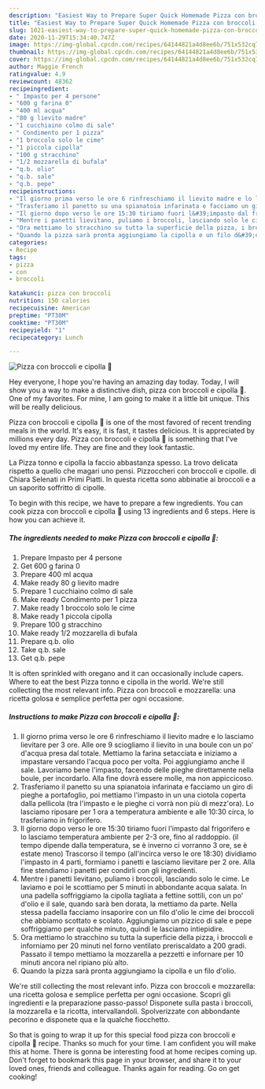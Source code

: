 ```yaml
---
description: "Easiest Way to Prepare Super Quick Homemade Pizza con broccoli e cipolla 🌷"
title: "Easiest Way to Prepare Super Quick Homemade Pizza con broccoli e cipolla 🌷"
slug: 1021-easiest-way-to-prepare-super-quick-homemade-pizza-con-broccoli-e-cipolla
date: 2020-11-29T15:34:40.747Z
image: https://img-global.cpcdn.com/recipes/64144821a4d8ee6b/751x532cq70/pizza-con-broccoli-e-cipolla-🌷-recipe-main-photo.jpg
thumbnail: https://img-global.cpcdn.com/recipes/64144821a4d8ee6b/751x532cq70/pizza-con-broccoli-e-cipolla-🌷-recipe-main-photo.jpg
cover: https://img-global.cpcdn.com/recipes/64144821a4d8ee6b/751x532cq70/pizza-con-broccoli-e-cipolla-🌷-recipe-main-photo.jpg
author: Maggie French
ratingvalue: 4.9
reviewcount: 48362
recipeingredient:
- " Impasto per 4 persone"
- "600 g farina 0"
- "400 ml acqua"
- "80 g lievito madre"
- "1 cucchiaino colmo di sale"
- " Condimento per 1 pizza"
- "1 broccolo solo le cime"
- "1 piccola cipolla"
- "100 g stracchino"
- "1/2 mozzarella di bufala"
- "q.b. olio"
- "q.b. sale"
- "q.b. pepe"
recipeinstructions:
- "Il giorno prima verso le ore 6 rinfreschiamo il lievito madre e lo lasciamo lievitare per 3 ore. Alle ore 9 sciogliamo il lievito in una boule con un po&#39; d&#39;acqua presa dal totale. Mettiamo la farina setacciata e iniziamo a impastare versando l&#39;acqua poco per volta. Poi aggiungiamo anche il sale. Lavoriamo bene l&#39;impasto, facendo delle pieghe direttamente nella boule, per incordarlo. Alla fine dovrà essere molle, ma non appiccicoso."
- "Trasferiamo il panetto su una spianatoia infarinata e facciamo un giro di pieghe a portafoglio, poi mettiamo l&#39;impasto in un una ciotola coperta dalla pellicola (tra l&#39;impasto e le pieghe ci vorrà non più di mezz&#39;ora). Lo lasciamo riposare per 1 ora a temperatura ambiente e alle 10:30 circa, lo trasferiamo in frigorifero."
- "Il giorno dopo verso le ore 15:30 tiriamo fuori l&#39;impasto dal frigorifero e lo lasciamo temperatura ambiente per 2-3 ore, fino al raddoppio. (il tempo dipende dalla temperatura, se è inverno ci vorranno 3 ore, se è estate meno) Trascorso il tempo (all&#39;incirca verso le ore 18:30) dividiamo l&#39;impasto in 4 parti, formiamo i panetti e lasciamo lievitare per 2 ore. Alla fine stendiamo i panetti per condirli con gli ingredienti."
- "Mentre i panetti lievitano, puliamo i broccoli, lasciando solo le cime. Le laviamo e poi le scottiamo per 5 minuti in abbondante acqua salata. In una padella soffriggiamo la cipolla tagliata a fettine sottili, con un po&#39; d&#39;olio e il sale, quando sarà ben dorata, la mettiamo da parte. Nella stessa padella facciamo insaporire con un filo d&#39;olio le cime dei broccoli che abbiamo scottato e scolato. Aggiungiamo un pizzico di sale e pepe soffriggiamo per qualche minuto, quindi le lasciamo intiepidire."
- "Ora mettiamo lo stracchino su tutta la superficie della pizza, i broccoli e inforniamo per 20 minuti nel forno ventilato preriscaldato a 200 gradi. Passato il tempo mettiamo la mozzarella a pezzetti e infornare per 10 minuti ancora nel ripiano più alto."
- "Quando la pizza sarà pronta aggiungiamo la cipolla e un filo d&#39;olio."
categories:
- Recipe
tags:
- pizza
- con
- broccoli

katakunci: pizza con broccoli 
nutrition: 150 calories
recipecuisine: American
preptime: "PT30M"
cooktime: "PT30M"
recipeyield: "1"
recipecategory: Lunch

---
```



![Pizza con broccoli e cipolla 🌷](https://img-global.cpcdn.com/recipes/64144821a4d8ee6b/751x532cq70/pizza-con-broccoli-e-cipolla-🌷-recipe-main-photo.jpg)

Hey everyone, I hope you're having an amazing day today. Today, I will show you a way to make a distinctive dish, pizza con broccoli e cipolla 🌷. One of my favorites. For mine, I am going to make it a little bit unique. This will be really delicious.

Pizza con broccoli e cipolla 🌷 is one of the most favored of recent trending meals in the world. It's easy, it is fast, it tastes delicious. It is appreciated by millions every day. Pizza con broccoli e cipolla 🌷 is something that I've loved my entire life. They are fine and they look fantastic.

La Pizza tonno e cipolla la faccio abbastanza spesso. La trovo delicata rispetto a quello che magari uno pensi. Pizzoccheri con broccoli e cipolle. di Chiara Selenati in Primi Piatti. In questa ricetta sono abbinatie ai broccoli e a un saporito soffritto di cipolle.


To begin with this recipe, we have to prepare a few ingredients. You can cook pizza con broccoli e cipolla 🌷 using 13 ingredients and 6 steps. Here is how you can achieve it.

<!--inarticleads1-->

##### The ingredients needed to make Pizza con broccoli e cipolla 🌷:

1. Prepare  Impasto per 4 persone
1. Get 600 g farina 0
1. Prepare 400 ml acqua
1. Make ready 80 g lievito madre
1. Prepare 1 cucchiaino colmo di sale
1. Make ready  Condimento per 1 pizza
1. Make ready 1 broccolo solo le cime
1. Make ready 1 piccola cipolla
1. Prepare 100 g stracchino
1. Make ready 1/2 mozzarella di bufala
1. Prepare q.b. olio
1. Take q.b. sale
1. Get q.b. pepe


It is often sprinkled with oregano and it can occasionally include capers. Where to eat the best Pizza tonno e cipolla in the world. We&#39;re still collecting the most relevant info. Pizza con broccoli e mozzarella: una ricetta golosa e semplice perfetta per ogni occasione. 

<!--inarticleads2-->

##### Instructions to make Pizza con broccoli e cipolla 🌷:

1. Il giorno prima verso le ore 6 rinfreschiamo il lievito madre e lo lasciamo lievitare per 3 ore. Alle ore 9 sciogliamo il lievito in una boule con un po&#39; d&#39;acqua presa dal totale. Mettiamo la farina setacciata e iniziamo a impastare versando l&#39;acqua poco per volta. Poi aggiungiamo anche il sale. Lavoriamo bene l&#39;impasto, facendo delle pieghe direttamente nella boule, per incordarlo. Alla fine dovrà essere molle, ma non appiccicoso.
1. Trasferiamo il panetto su una spianatoia infarinata e facciamo un giro di pieghe a portafoglio, poi mettiamo l&#39;impasto in un una ciotola coperta dalla pellicola (tra l&#39;impasto e le pieghe ci vorrà non più di mezz&#39;ora). Lo lasciamo riposare per 1 ora a temperatura ambiente e alle 10:30 circa, lo trasferiamo in frigorifero.
1. Il giorno dopo verso le ore 15:30 tiriamo fuori l&#39;impasto dal frigorifero e lo lasciamo temperatura ambiente per 2-3 ore, fino al raddoppio. (il tempo dipende dalla temperatura, se è inverno ci vorranno 3 ore, se è estate meno) Trascorso il tempo (all&#39;incirca verso le ore 18:30) dividiamo l&#39;impasto in 4 parti, formiamo i panetti e lasciamo lievitare per 2 ore. Alla fine stendiamo i panetti per condirli con gli ingredienti.
1. Mentre i panetti lievitano, puliamo i broccoli, lasciando solo le cime. Le laviamo e poi le scottiamo per 5 minuti in abbondante acqua salata. In una padella soffriggiamo la cipolla tagliata a fettine sottili, con un po&#39; d&#39;olio e il sale, quando sarà ben dorata, la mettiamo da parte. Nella stessa padella facciamo insaporire con un filo d&#39;olio le cime dei broccoli che abbiamo scottato e scolato. Aggiungiamo un pizzico di sale e pepe soffriggiamo per qualche minuto, quindi le lasciamo intiepidire.
1. Ora mettiamo lo stracchino su tutta la superficie della pizza, i broccoli e inforniamo per 20 minuti nel forno ventilato preriscaldato a 200 gradi. Passato il tempo mettiamo la mozzarella a pezzetti e infornare per 10 minuti ancora nel ripiano più alto.
1. Quando la pizza sarà pronta aggiungiamo la cipolla e un filo d&#39;olio.


We&#39;re still collecting the most relevant info. Pizza con broccoli e mozzarella: una ricetta golosa e semplice perfetta per ogni occasione. Scopri gli ingredienti e la preparazione passo-passo! Disponete sulla pasta i broccoli, la mozzarella e la ricotta, intervallandoli. Spolverizzate con abbondante pecorino e disponete qua e la qualche fiocchetto. 

So that is going to wrap it up for this special food pizza con broccoli e cipolla 🌷 recipe. Thanks so much for your time. I am confident you will make this at home. There is gonna be interesting food at home recipes coming up. Don't forget to bookmark this page in your browser, and share it to your loved ones, friends and colleague. Thanks again for reading. Go on get cooking!
